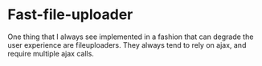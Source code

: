 Fast-file-uploader
==================

One thing that I always see implemented in a fashion that can degrade the user experience are fileuploaders.  They always tend to rely on ajax, and require multiple ajax calls. 